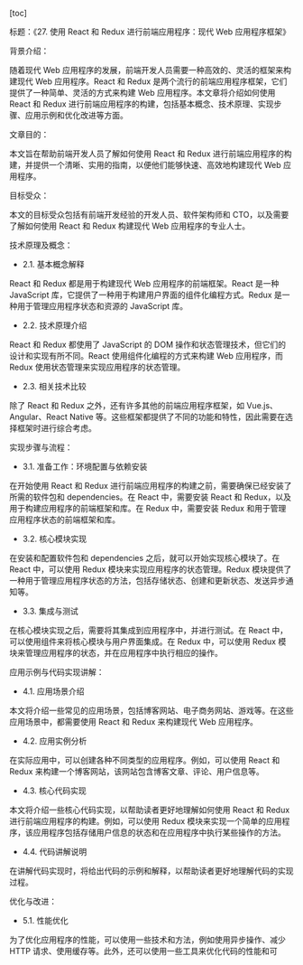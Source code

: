 
[toc]                    
                
                
标题：《27. 使用 React 和 Redux 进行前端应用程序：现代 Web 应用程序框架》

背景介绍：

随着现代 Web 应用程序的发展，前端开发人员需要一种高效的、灵活的框架来构建现代 Web 应用程序。React 和 Redux 是两个流行的前端应用程序框架，它们提供了一种简单、灵活的方式来构建 Web 应用程序。本文章将介绍如何使用 React 和 Redux 进行前端应用程序的构建，包括基本概念、技术原理、实现步骤、应用示例和优化改进等方面。

文章目的：

本文旨在帮助前端开发人员了解如何使用 React 和 Redux 进行前端应用程序的构建，并提供一个清晰、实用的指南，以便他们能够快速、高效地构建现代 Web 应用程序。

目标受众：

本文的目标受众包括有前端开发经验的开发人员、软件架构师和 CTO，以及需要了解如何使用 React 和 Redux 构建现代 Web 应用程序的专业人士。

技术原理及概念：

- 2.1. 基本概念解释

React 和 Redux 都是用于构建现代 Web 应用程序的前端框架。React 是一种 JavaScript 库，它提供了一种用于构建用户界面的组件化编程方式。Redux 是一种用于管理应用程序状态和资源的 JavaScript 库。

- 2.2. 技术原理介绍

React 和 Redux 都使用了 JavaScript 的 DOM 操作和状态管理技术，但它们的设计和实现有所不同。React 使用组件化编程的方式来构建 Web 应用程序，而 Redux 使用状态管理来实现应用程序的状态管理。

- 2.3. 相关技术比较

除了 React 和 Redux 之外，还有许多其他的前端应用程序框架，如 Vue.js、Angular、React Native 等。这些框架都提供了不同的功能和特性，因此需要在选择框架时进行综合考虑。

实现步骤与流程：

- 3.1. 准备工作：环境配置与依赖安装

在开始使用 React 和 Redux 进行前端应用程序的构建之前，需要确保已经安装了所需的软件包和 dependencies。在 React 中，需要安装 React 和 Redux，以及用于构建应用程序的前端框架和库。在 Redux 中，需要安装 Redux 和用于管理应用程序状态的前端框架和库。

- 3.2. 核心模块实现

在安装和配置软件包和 dependencies 之后，就可以开始实现核心模块了。在 React 中，可以使用 Redux 模块来实现应用程序的状态管理。Redux 模块提供了一种用于管理应用程序状态的方法，包括存储状态、创建和更新状态、发送异步通知等。

- 3.3. 集成与测试

在核心模块实现之后，需要将其集成到应用程序中，并进行测试。在 React 中，可以使用组件来将核心模块与用户界面集成。在 Redux 中，可以使用 Redux 模块来管理应用程序的状态，并在应用程序中执行相应的操作。

应用示例与代码实现讲解：

- 4.1. 应用场景介绍

本文将介绍一些常见的应用场景，包括博客网站、电子商务网站、游戏等。在这些应用场景中，都需要使用 React 和 Redux 来构建现代 Web 应用程序。

- 4.2. 应用实例分析

在实际应用中，可以创建各种不同类型的应用程序。例如，可以使用 React 和 Redux 来构建一个博客网站，该网站包含博客文章、评论、用户信息等。

- 4.3. 核心代码实现

本文将介绍一些核心代码实现，以帮助读者更好地理解如何使用 React 和 Redux 进行前端应用程序的构建。例如，可以使用 Redux 模块来实现一个简单的应用程序，该应用程序包括存储用户信息的状态和在应用程序中执行某些操作的方法。

- 4.4. 代码讲解说明

在讲解代码实现时，将给出代码的示例和解释，以帮助读者更好地理解代码的实现过程。


优化与改进：

- 5.1. 性能优化

为了优化应用程序的性能，可以使用一些技术和方法，例如使用异步操作、减少 HTTP 请求、使用缓存等。此外，还可以使用一些工具来优化代码的性能和可

